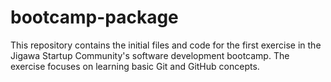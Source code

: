# bootcamp-package
This repository contains the initial files and code for the first exercise in the Jigawa Startup Community's software development bootcamp. The exercise focuses on learning basic Git and GitHub concepts.
